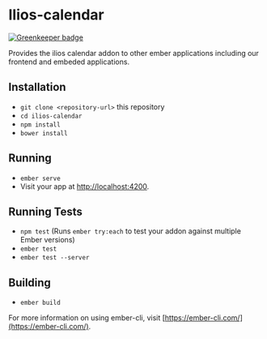 # Ilios-calendar

[![Greenkeeper badge](https://badges.greenkeeper.io/ilios/calendar.svg)](https://greenkeeper.io/)

Provides the ilios calendar addon to other ember applications including our frontend and embeded applications.

## Installation

* `git clone <repository-url>` this repository
* `cd ilios-calendar`
* `npm install`
* `bower install`

## Running

* `ember serve`
* Visit your app at [http://localhost:4200](http://localhost:4200).

## Running Tests

* `npm test` (Runs `ember try:each` to test your addon against multiple Ember versions)
* `ember test`
* `ember test --server`

## Building

* `ember build`

For more information on using ember-cli, visit [https://ember-cli.com/](https://ember-cli.com/).
